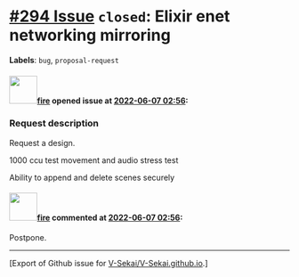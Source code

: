 # [\#294 Issue](https://github.com/V-Sekai/V-Sekai.github.io/issues/294) `closed`: Elixir enet networking mirroring
**Labels**: `bug`, `proposal-request`


#### <img src="https://avatars.githubusercontent.com/u/32321?u=c2e06a3d2b49a467aa907e54aa259516440267cc&v=4" width="50">[fire](https://github.com/fire) opened issue at [2022-06-07 02:56](https://github.com/V-Sekai/V-Sekai.github.io/issues/294):

### Request description

Request a design.

1000 ccu test movement and audio stress test

Ability to append and delete scenes securely

#### <img src="https://avatars.githubusercontent.com/u/32321?u=c2e06a3d2b49a467aa907e54aa259516440267cc&v=4" width="50">[fire](https://github.com/fire) commented at [2022-06-07 02:56](https://github.com/V-Sekai/V-Sekai.github.io/issues/294#issuecomment-1166183267):

Postpone.


-------------------------------------------------------------------------------



[Export of Github issue for [V-Sekai/V-Sekai.github.io](https://github.com/V-Sekai/V-Sekai.github.io).]
